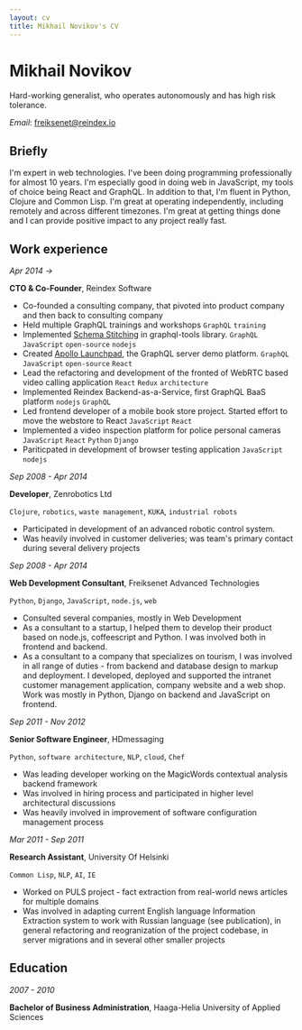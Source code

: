 ```yaml
---
layout: cv
title: Mikhail Novikov's CV
---
```

# Mikhail Novikov
Hard-working generalist, who operates autonomously and has high risk tolerance.

*Email*: freiksenet@reindex.io

## Briefly

I'm expert in web technologies. I've been doing programming professionally for almost 10 years. I'm especially good in doing web in JavaScript, my tools of choice being React and GraphQL. In addition to that, I'm fluent in Python, Clojure and Common Lisp. I'm great at operating independently, including remotely and across different timezones. I'm great at getting things done and I can provide positive impact to any project really fast.

## Work experience

*Apr 2014 ->*

__CTO & Co-Founder__, Reindex Software

- Co-founded a consulting company, that pivoted into product company and then back to consulting company
- Held multiple GraphQL trainings and workshops `GraphQL` `training`
- Implemented [Schema Stitching](https://dev-blog.apollodata.com/graphql-schema-stitching-8af23354ac37) in graphql-tools library. `GraphQL` `JavaScript` `open-source` `nodejs`
- Created [Apollo Launchpad](https://dev-blog.apollodata.com/introducing-launchpad-the-graphql-server-demo-platform-cc4e7481fcba), the GraphQL server demo platform. `GraphQL` `JavaScript` `open-source` `React`
- Lead the refactoring and development of the fronted of WebRTC based video calling application `React` `Redux` `architecture`
- Implemented Reindex Backend-as-a-Service, first GraphQL BaaS platform `nodejs` `GraphQL`
- Led frontend developer of a mobile book store project. Started effort to move the webstore to React `JavaScript` `React`
- Implemented a video inspection platform for police personal cameras `JavaScript` `React` `Python` `Django`
- Pariticpated in development of browser testing application `JavaScript` `nodejs`

*Sep 2008 - Apr 2014*

__Developer__, Zenrobotics Ltd

`Clojure`, `robotics`, `waste management`, `KUKA`, `industrial robots`

- Participated in development of an advanced robotic control system.
- Was heavily involved in customer deliveries; was team's primary contact during several delivery projects


*Sep 2008 - Apr 2014*

__Web Development Consultant__, Freiksenet Advanced Technologies

`Python`, `Django`, `JavaScript`, `node.js`, `web`

- Consulted several companies, mostly in Web Development
- As a consultant to a startup, I helped them to develop their product based on node.js, coffeescript and Python. I was involved both in frontend and backend.
- As a consultant to a company that specializes on tourism, I was involved in all range of duties - from backend and database design to markup and deployment. I developed, deployed and supported the intranet customer management application, company website and a web shop. Work was mostly in Python, Django on backend and JavaScript on frontend.


*Sep 2011 - Nov 2012*

__Senior Software Engineer__, HDmessaging

`Python`, `software architecture`, `NLP`, `cloud`, `Chef`

- Was leading developer working on the MagicWords contextual analysis backend framework
- Was involved in hiring process and participated in higher level architectural discussions
- Was heavily involved in improvement of software configuration management process


*Mar 2011 - Sep 2011*

__Research Assistant__, University Of Helsinki

`Common Lisp`, `NLP`, `AI`, `IE`

- Worked on PULS project - fact extraction from real-world news articles for multiple domains
- Was involved in adapting current English language Information Extraction system to work with Russian language (see publication), in general refactoring and reogranization of the project codebase, in server migrations and in several other smaller projects

## Education

*2007 - 2010*

__Bachelor of Business Administration__, Haaga-Helia University of Applied Sciences


<!-- ### Footer

Last updated: March 2018 -->
